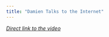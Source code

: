 ```yaml
---
title: "Damien Talks to the Internet"
---
```

<p><em><a href="http://www.flickr.com/photos/lemon/3276144771/">Direct link to the video</a></em></p>
